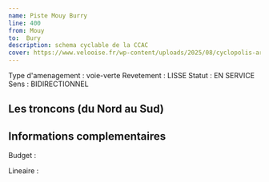 ```yaml
---
name: Piste Mouy Burry
line: 400
from: Mouy
to:  Bury
description: schema cyclable de la CCAC
cover: https://www.velooise.fr/wp-content/uploads/2025/08/cyclopolis-arc-400.jpg
---
```

Type d'amenagement : voie-verte
Revetement : LISSE
Statut : EN SERVICE
Sens : BIDIRECTIONNEL
## Les troncons (du Nord au Sud)

## Informations complementaires

Budget  : 

Lineaire :
